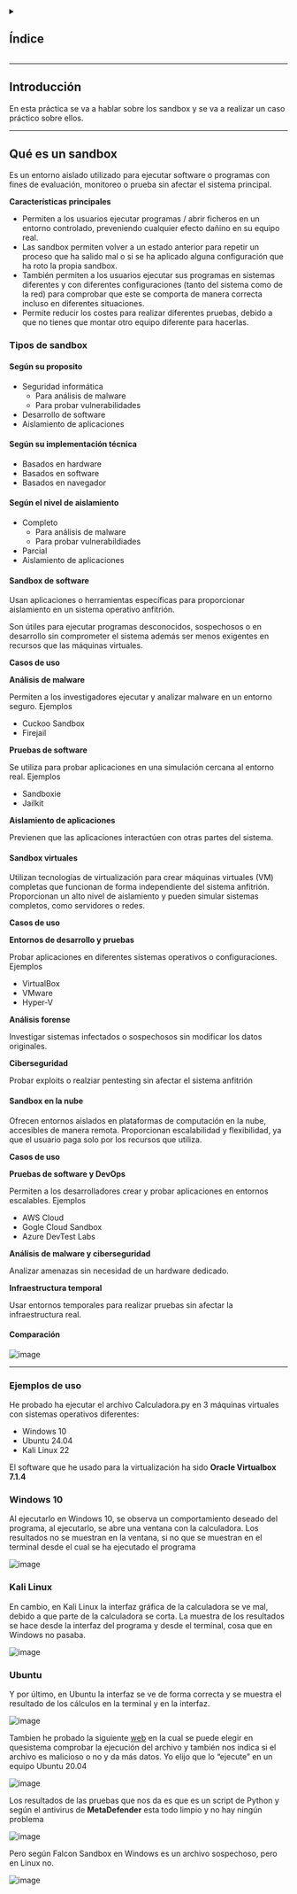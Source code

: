 <details>
  <summary><h2>Índice</h2></summary>
  
- [Introducción](#introducción)
- [Qué es un sandbox](#qué-es-un-sandbox)
  - [Tipos de sandbox](#tipos-de-sandbox)
    - [Según su propósito](#según-su-propósito)
    - [Según su implementación técnica](#según-su-implementación-técnica)
    - [Según el nivel de aislamiento](#según-el-nivel-de-aislamiento)
    - [Sandbox de software](#sandbox-de-software)
    - [Sandbox virtuales](#sandbox-virtuales)
    - [Sandbox en la nube](#sandbox-en-la-nube)
    - [Comparación](#comparación)
- [Ejemplos de uso](#ejemplos-de-uso)
  - [Windows 10](#windows-10)
  - [Kali Linux](#kali-linux)
  - [Ubuntu](#ubuntu)


</details>

---

## Introducción

En esta práctica se va a hablar sobre los sandbox y se va a realizar un caso práctico sobre ellos.

---

## Qué es un sandbox

Es un entorno aislado utilizado para ejecutar software o programas con fines de evaluación, monitoreo o prueba sin afectar el sistema principal.

**Características principales**

- Permiten a los usuarios ejecutar programas / abrir ficheros en un entorno controlado, preveniendo cualquier efecto dañino en su equipo real.
- Las sandbox permiten volver a un estado anterior para repetir un proceso que ha salido mal o si se ha aplicado alguna configuración que ha roto la propia sandbox.
- También permiten a los usuarios ejecutar sus programas en sistemas diferentes y con diferentes configuraciones (tanto del sistema como de la red) para comprobar que este se comporta de manera correcta incluso en diferentes situaciones.
- Permite reducir los costes para realizar diferentes pruebas, debido a que no tienes que montar otro equipo diferente para hacerlas.

### Tipos de sandbox

#### Según su proposito

- Seguridad informática
  - Para análisis de malware
  - Para probar vulnerabilidades
- Desarrollo de software
- Aislamiento de aplicaciones

#### Según su implementación técnica

- Basados en hardware
- Basados en software
- Basados en navegador

#### Según el nivel de aislamiento

- Completo
  - Para análisis de malware
  - Para probar vulnerabildiades
- Parcial
- Aislamiento de aplicaciones

#### Sandbox de software 

Usan aplicaciones o herramientas específicas para proporcionar aislamiento en un sistema operativo anfitrión. 

Son útiles para ejecutar programas desconocidos, sospechosos o en desarrollo sin comprometer el sistema además ser menos exigentes en recursos que las máquinas virtuales.

**Casos de uso**

**Análisis de malware**

Permiten a los investigadores ejecutar y analizar malware en un entorno seguro.
Ejemplos
- Cuckoo Sandbox
- Firejail

**Pruebas de software**

Se utiliza para probar aplicaciones en una simulación cercana al entorno real. 
Ejemplos
- Sandboxie
- Jailkit

**Aislamiento de aplicaciones**

Previenen que las aplicaciones interactúen con otras partes del sistema. 

#### Sandbox virtuales

Utilizan tecnologías de virtualización para crear máquinas virtuales (VM) completas que funcionan de forma independiente del sistema anfitrión. 
Proporcionan un alto nivel de aislamiento y pueden simular sistemas completos, como servidores o redes.

**Casos de uso**

**Entornos de desarrollo y pruebas**

Probar aplicaciones en diferentes sistemas operativos o configuraciones.
Ejemplos

- VirtualBox
- VMware
- Hyper-V

**Análisis forense**

Investigar sistemas infectados o sospechosos sin modificar los datos originales. 

**Ciberseguridad**

Probar exploits o realziar pentesting sin afectar el sistema anfitrión

#### Sandbox en la nube 

Ofrecen entornos aislados en plataformas de computación en la nube, accesibles de manera remota. 
Proporcionan escalabilidad y flexibilidad, ya que el usuario paga solo por los recursos que utiliza. 

**Casos de uso**

**Pruebas de software y DevOps**

Permiten a los desarrolladores crear y probar aplicaciones en entornos escalables. 
Ejemplos
- AWS Cloud
- Gogle Cloud Sandbox
- Azure DevTest Labs

**Análisis de malware y ciberseguridad**

Analizar amenazas sin necesidad de un hardware dedicado. 

**Infraestructura temporal**

Usar entornos temporales para realizar pruebas sin afectar la infraestructura real. 


#### Comparación

![image](https://github.com/user-attachments/assets/6349b5b7-f3aa-43a8-b75b-d33aaf80f515)

---

### Ejemplos de uso

He probado ha ejecutar el archivo Calculadora.py en 3 máquinas virtuales con sistemas operativos diferentes:

- Windows 10
- Ubuntu 24.04
- Kali Linux 22

El software que he usado para la virtualización ha sido **Oracle Virtualbox 7.1.4**

### Windows 10

Al ejecutarlo en Windows 10, se observa un comportamiento deseado del programa, al ejecutarlo, se abre una ventana con la calculadora. 
Los resultados no se muestran en la ventana, si no que se muestran en el terminal desde el cual se ha ejecutado el programa

![image](https://github.com/user-attachments/assets/2f6ba483-6cad-49ef-b327-8e2060b7db8a)

### Kali Linux

En cambio, en Kali Linux la interfaz gráfica de la calculadora se ve mal, debido a que parte de la calculadora se corta. 
La muestra de los resultados se hace desde la interfaz del programa y desde el terminal, cosa que en Windows no pasaba. 

![image](https://github.com/user-attachments/assets/d3cc36ea-8ab7-437d-bca9-bb81f493de58)

### Ubuntu

Y por último, en Ubuntu la interfaz se ve de forma correcta y se muestra el resultado de los cálculos en la terminal y en la interfaz. 

![image](https://github.com/user-attachments/assets/6b4bdc39-c5bc-4285-8ca5-6cf454e17295)

Tambien he probado la siguiente [web](https://hybrid-analysis.com/) en la cual se puede elegir en quesistema comprobar la ejecución del archivo y también nos indica si el archivo es malicioso o no y da más datos. 
Yo elijo que lo “ejecute” en un equipo Ubuntu 20.04 

![image](https://github.com/user-attachments/assets/ce0725ac-ca52-420c-94bc-cfbe1226e4c5)

Los resultados de las pruebas que nos da es que es un script de Python  y según el antivirus de **MetaDefender** esta todo limpio y no hay ningún problema

![image](https://github.com/user-attachments/assets/e83ba316-71b9-4b2e-a83a-0042201304b4)

Pero según Falcon Sandbox en Windows es un archivo sospechoso, pero en Linux no.

![image](https://github.com/user-attachments/assets/56eb00a0-866c-404e-a2b8-a5baf085e829)























